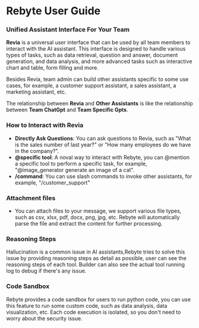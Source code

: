 # Rebyte User Guide

### Unified Assistant Interface For Your Team

**Revia** is a universal user interface that can be used by all team members to interact with the AI assistant. This interface is designed to handle various types of tasks, such as data retrieval, question and answer, document generation, and data analysis, and more advanced tasks such as interactive chart and table, form filling and more.

Besides Revia, team admin can build other assistants specific to some use cases, for example, a customer support assistant, a sales assistant, a marketing assistant, etc.

The relationship between **Revia** and **Other Assistants** is like the relationship between **Team ChatGpt** and **Team Specific Gpts**.


### How to Interact with Revia

* **Directly Ask Questions**: You can ask questions to Revia, such as "What is the sales number of last year?" or "How many employees do we have in the company?".
* **@specific tool**: A noval way to interact with Rebyte, you can @mention a specific tool to perform a specific task, for example, "@image_generator generate an image of a cat".
* **/command**: You can use slash commands to invoke other assistants, for example, "/customer_support"

### Attachment files
* You can attach files to your message, we support various file types, such as csv, xlsx, pdf, docx, png, jpg, etc. Rebyte will automatically parse the file and extract the content for further processing.

### Reasoning Steps
Hallucination is a common issue in AI assistants,Rebyte tries to solve this issue by providing reasoning steps as detail as possible, user can see the reasoning steps of each tool. Builder can also see the actual tool running log to debug if there's any issue.

### Code Sandbox
Rebyte provides a code sandbox for users to run python code, you can use this feature to run some custom code, such as data analysis, data visualization, etc. Each code execution is isolated, so you don't need to worry about the security issue.
